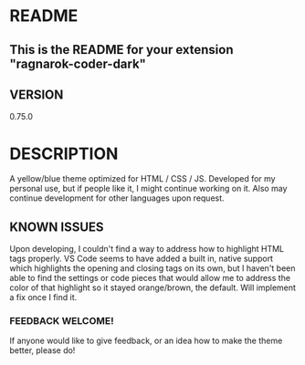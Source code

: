 # README

## This is the README for your extension "ragnarok-coder-dark"

## VERSION

0.75.0

# DESCRIPTION

A yellow/blue theme optimized for HTML / CSS / JS. Developed for my personal use, but if people like it, I might continue working on it. Also may continue development for other languages upon request.

## KNOWN ISSUES

Upon developing, I couldn't find a way to address how to highlight HTML tags properly.
VS Code seems to have added a built in, native support which highlights the opening and closing tags on its own, but I haven't been able to find the settings or code pieces that would allow me to address the color of that highlight so it stayed orange/brown, the default. Will implement a fix once I find it.

### FEEDBACK WELCOME!

If anyone would like to give feedback, or an idea how to make the theme better, please do!
